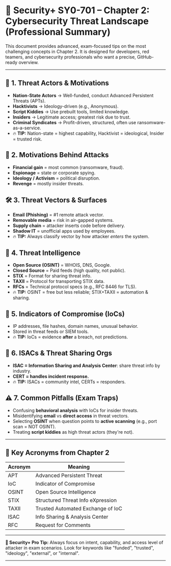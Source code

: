 # 📘 Security+ SY0-701 – Chapter 2: Cybersecurity Threat Landscape (Professional Summary)

This document provides advanced, exam-focused tips on the most challenging concepts in Chapter 2. It is designed for developers, red teamers, and cybersecurity professionals who want a precise, GitHub-ready overview.

---

## 🔐 1. Threat Actors & Motivations
- **Nation-State Actors** → Well-funded, conduct Advanced Persistent Threats (APTs).
- **Hacktivists** → Ideology-driven (e.g., Anonymous).
- **Script Kiddies** → Use prebuilt tools, limited knowledge.
- **Insiders** → Legitimate access; greatest risk due to trust.
- **Criminal Syndicates** → Profit-driven, structured, often use ransomware-as-a-service.
- 🔥 **TIP:** Nation-state = highest capability, Hacktivist = ideological, Insider = trusted risk.

## 🎯 2. Motivations Behind Attacks
- **Financial gain** = most common (ransomware, fraud).
- **Espionage** = state or corporate spying.
- **Ideology / Activism** = political disruption.
- **Revenge** = mostly insider threats.

## 🛠 3. Threat Vectors & Surfaces
- **Email (Phishing)** = #1 remote attack vector.
- **Removable media** = risk in air-gapped systems.
- **Supply chain** = attacker inserts code before delivery.
- **Shadow IT** = unofficial apps used by employees.
- 🔥 **TIP:** Always classify vector by how attacker *enters* the system.

## 🧠 4. Threat Intelligence
- **Open Source (OSINT)** = WHOIS, DNS, Google.
- **Closed Source** = Paid feeds (high quality, not public).
- **STIX** = Format for sharing threat info.
- **TAXII** = Protocol for transporting STIX data.
- **RFCs** = Technical protocol specs (e.g., RFC 8446 for TLS).
- 🔥 **TIP:** OSINT = free but less reliable; STIX+TAXII = automation & sharing.

## 🧩 5. Indicators of Compromise (IoCs)
- IP addresses, file hashes, domain names, unusual behavior.
- Stored in threat feeds or SIEM tools.
- 🔥 **TIP:** IoCs = evidence **after** a breach, not predictions.

## 🔗 6. ISACs & Threat Sharing Orgs
- **ISAC = Information Sharing and Analysis Center**: share threat info by industry.
- **CERT = handles incident response.**
- 🔥 **TIP:** ISACs = community intel, CERTs = responders.

## ⚠️ 7. Common Pitfalls (Exam Traps)
- Confusing **behavioral analysis** with IoCs for insider threats.
- Misidentifying **email** vs **direct access** in threat vectors.
- Selecting **OSINT** when question points to **active scanning** (e.g., port scan = NOT OSINT).
- Treating **script kiddies** as high threat actors (they're not).

---

## 🧠 Key Acronyms from Chapter 2
| Acronym | Meaning                            |
|---------|------------------------------------|
| APT     | Advanced Persistent Threat         |
| IoC     | Indicator of Compromise            |
| OSINT   | Open Source Intelligence           |
| STIX    | Structured Threat Info eXpression  |
| TAXII   | Trusted Automated Exchange of IoC  |
| ISAC    | Info Sharing & Analysis Center     |
| RFC     | Request for Comments               |

---

**🧪 Security+ Pro Tip:** Always focus on intent, capability, and access level of attacker in exam scenarios. Look for keywords like "funded", "trusted", "ideology", "external", or "internal".

---